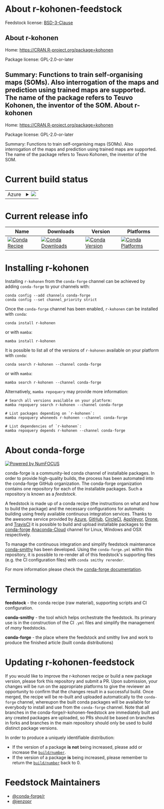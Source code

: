 About r-kohonen-feedstock
=========================

Feedstock license: [BSD-3-Clause](https://github.com/conda-forge/r-kohonen-feedstock/blob/main/LICENSE.txt)

About r-kohonen
---------------

Home: https://CRAN.R-project.org/package=kohonen

Package license: GPL-2.0-or-later

Summary: Functions to train self-organising maps (SOMs). Also interrogation of the maps and prediction using trained maps are supported. The name of the package refers to Teuvo Kohonen, the inventor of the SOM.
About r-kohonen
---------------

Home: https://CRAN.R-project.org/package=kohonen

Package license: GPL-2.0-or-later

Summary: Functions to train self-organising maps (SOMs). Also interrogation of the maps and prediction using trained maps are supported. The name of the package refers to Teuvo Kohonen, the inventor of the SOM.

Current build status
====================


<table>
    
  <tr>
    <td>Azure</td>
    <td>
      <details>
        <summary>
          <a href="https://dev.azure.com/conda-forge/feedstock-builds/_build/latest?definitionId=5232&branchName=main">
            <img src="https://dev.azure.com/conda-forge/feedstock-builds/_apis/build/status/r-kohonen-feedstock?branchName=main">
          </a>
        </summary>
        <table>
          <thead><tr><th>Variant</th><th>Status</th></tr></thead>
          <tbody><tr>
              <td>linux_64_r_base4.2</td>
              <td>
                <a href="https://dev.azure.com/conda-forge/feedstock-builds/_build/latest?definitionId=5232&branchName=main">
                  <img src="https://dev.azure.com/conda-forge/feedstock-builds/_apis/build/status/r-kohonen-feedstock?branchName=main&jobName=linux&configuration=linux%20linux_64_r_base4.2" alt="variant">
                </a>
              </td>
            </tr><tr>
              <td>linux_64_r_base4.3</td>
              <td>
                <a href="https://dev.azure.com/conda-forge/feedstock-builds/_build/latest?definitionId=5232&branchName=main">
                  <img src="https://dev.azure.com/conda-forge/feedstock-builds/_apis/build/status/r-kohonen-feedstock?branchName=main&jobName=linux&configuration=linux%20linux_64_r_base4.3" alt="variant">
                </a>
              </td>
            </tr><tr>
              <td>osx_64_r_base4.2</td>
              <td>
                <a href="https://dev.azure.com/conda-forge/feedstock-builds/_build/latest?definitionId=5232&branchName=main">
                  <img src="https://dev.azure.com/conda-forge/feedstock-builds/_apis/build/status/r-kohonen-feedstock?branchName=main&jobName=osx&configuration=osx%20osx_64_r_base4.2" alt="variant">
                </a>
              </td>
            </tr><tr>
              <td>osx_64_r_base4.3</td>
              <td>
                <a href="https://dev.azure.com/conda-forge/feedstock-builds/_build/latest?definitionId=5232&branchName=main">
                  <img src="https://dev.azure.com/conda-forge/feedstock-builds/_apis/build/status/r-kohonen-feedstock?branchName=main&jobName=osx&configuration=osx%20osx_64_r_base4.3" alt="variant">
                </a>
              </td>
            </tr><tr>
              <td>win_64</td>
              <td>
                <a href="https://dev.azure.com/conda-forge/feedstock-builds/_build/latest?definitionId=5232&branchName=main">
                  <img src="https://dev.azure.com/conda-forge/feedstock-builds/_apis/build/status/r-kohonen-feedstock?branchName=main&jobName=win&configuration=win%20win_64_" alt="variant">
                </a>
              </td>
            </tr>
          </tbody>
        </table>
      </details>
    </td>
  </tr>
</table>

Current release info
====================

| Name | Downloads | Version | Platforms |
| --- | --- | --- | --- |
| [![Conda Recipe](https://img.shields.io/badge/recipe-r--kohonen-green.svg)](https://anaconda.org/conda-forge/r-kohonen) | [![Conda Downloads](https://img.shields.io/conda/dn/conda-forge/r-kohonen.svg)](https://anaconda.org/conda-forge/r-kohonen) | [![Conda Version](https://img.shields.io/conda/vn/conda-forge/r-kohonen.svg)](https://anaconda.org/conda-forge/r-kohonen) | [![Conda Platforms](https://img.shields.io/conda/pn/conda-forge/r-kohonen.svg)](https://anaconda.org/conda-forge/r-kohonen) |

Installing r-kohonen
====================

Installing `r-kohonen` from the `conda-forge` channel can be achieved by adding `conda-forge` to your channels with:

```
conda config --add channels conda-forge
conda config --set channel_priority strict
```

Once the `conda-forge` channel has been enabled, `r-kohonen` can be installed with `conda`:

```
conda install r-kohonen
```

or with `mamba`:

```
mamba install r-kohonen
```

It is possible to list all of the versions of `r-kohonen` available on your platform with `conda`:

```
conda search r-kohonen --channel conda-forge
```

or with `mamba`:

```
mamba search r-kohonen --channel conda-forge
```

Alternatively, `mamba repoquery` may provide more information:

```
# Search all versions available on your platform:
mamba repoquery search r-kohonen --channel conda-forge

# List packages depending on `r-kohonen`:
mamba repoquery whoneeds r-kohonen --channel conda-forge

# List dependencies of `r-kohonen`:
mamba repoquery depends r-kohonen --channel conda-forge
```


About conda-forge
=================

[![Powered by
NumFOCUS](https://img.shields.io/badge/powered%20by-NumFOCUS-orange.svg?style=flat&colorA=E1523D&colorB=007D8A)](https://numfocus.org)

conda-forge is a community-led conda channel of installable packages.
In order to provide high-quality builds, the process has been automated into the
conda-forge GitHub organization. The conda-forge organization contains one repository
for each of the installable packages. Such a repository is known as a *feedstock*.

A feedstock is made up of a conda recipe (the instructions on what and how to build
the package) and the necessary configurations for automatic building using freely
available continuous integration services. Thanks to the awesome service provided by
[Azure](https://azure.microsoft.com/en-us/services/devops/), [GitHub](https://github.com/),
[CircleCI](https://circleci.com/), [AppVeyor](https://www.appveyor.com/),
[Drone](https://cloud.drone.io/welcome), and [TravisCI](https://travis-ci.com/)
it is possible to build and upload installable packages to the
[conda-forge](https://anaconda.org/conda-forge) [Anaconda-Cloud](https://anaconda.org/)
channel for Linux, Windows and OSX respectively.

To manage the continuous integration and simplify feedstock maintenance
[conda-smithy](https://github.com/conda-forge/conda-smithy) has been developed.
Using the ``conda-forge.yml`` within this repository, it is possible to re-render all of
this feedstock's supporting files (e.g. the CI configuration files) with ``conda smithy rerender``.

For more information please check the [conda-forge documentation](https://conda-forge.org/docs/).

Terminology
===========

**feedstock** - the conda recipe (raw material), supporting scripts and CI configuration.

**conda-smithy** - the tool which helps orchestrate the feedstock.
                   Its primary use is in the construction of the CI ``.yml`` files
                   and simplify the management of *many* feedstocks.

**conda-forge** - the place where the feedstock and smithy live and work to
                  produce the finished article (built conda distributions)


Updating r-kohonen-feedstock
============================

If you would like to improve the r-kohonen recipe or build a new
package version, please fork this repository and submit a PR. Upon submission,
your changes will be run on the appropriate platforms to give the reviewer an
opportunity to confirm that the changes result in a successful build. Once
merged, the recipe will be re-built and uploaded automatically to the
`conda-forge` channel, whereupon the built conda packages will be available for
everybody to install and use from the `conda-forge` channel.
Note that all branches in the conda-forge/r-kohonen-feedstock are
immediately built and any created packages are uploaded, so PRs should be based
on branches in forks and branches in the main repository should only be used to
build distinct package versions.

In order to produce a uniquely identifiable distribution:
 * If the version of a package **is not** being increased, please add or increase
   the [``build/number``](https://docs.conda.io/projects/conda-build/en/latest/resources/define-metadata.html#build-number-and-string).
 * If the version of a package **is** being increased, please remember to return
   the [``build/number``](https://docs.conda.io/projects/conda-build/en/latest/resources/define-metadata.html#build-number-and-string)
   back to 0.

Feedstock Maintainers
=====================

* [@conda-forge/r](https://github.com/conda-forge/r/)
* [@jenzopr](https://github.com/jenzopr/)

